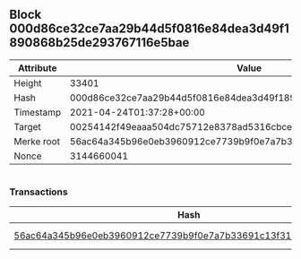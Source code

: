 ## Block 000d86ce32ce7aa29b44d5f0816e84dea3d49f1890868b25de293767116e5bae

Attribute | Value
--- | ---
Height | 33401
Hash | 000d86ce32ce7aa29b44d5f0816e84dea3d49f1890868b25de293767116e5bae
Timestamp | 2021-04-24T01:37:28+00:00
Target | 00254142f49eaaa504dc75712e8378ad5316cbcead634704b3734b6271167cc4
Merke root | 56ac64a345b96e0eb3960912ce7739b9f0e7a7b33691c13f3149ceabf90a7e7f
Nonce | 3144660041

```

```

### Transactions

Hash | Amount
--- | ---
[56ac64a345b96e0eb3960912ce7739b9f0e7a7b33691c13f3149ceabf90a7e7f](56ac64a345b96e0eb3960912ce7739b9f0e7a7b33691c13f3149ceabf90a7e7f.md) | 10.00000000 SKEPTI 
